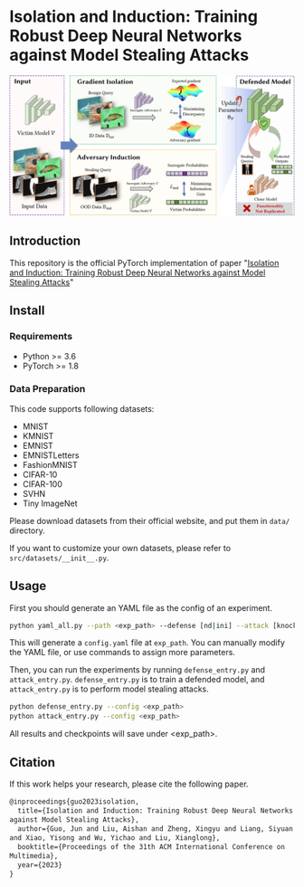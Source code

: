 # Isolation and Induction: Training Robust Deep Neural Networks against Model Stealing Attacks

![](./assets/framework.png)

## Introduction

This repository is the official PyTorch implementation of paper "[Isolation and Induction: Training Robust Deep Neural Networks against Model Stealing Attacks]()"

## Install

### Requirements

* Python >= 3.6
* PyTorch >= 1.8

### Data Preparation

This code supports following datasets:

* MNIST
* KMNIST
* EMNIST
* EMNISTLetters
* FashionMNIST
* CIFAR-10
* CIFAR-100
* SVHN
* Tiny ImageNet

Please download datasets from their official website, and put them in `data/` directory.

If you want to customize your own datasets, please refer to `src/datasets/__init__.py`.

## Usage

First you should generate an YAML file as the config of an experiment. 

```bash
python yaml_all.py --path <exp_path> --defense [nd|ini] --attack [knockoff|jbda]
```

This will generate a `config.yaml` file at `exp_path`. You can manually modify the YAML file, or use commands to assign more parameters.

Then, you can run the experiments by running `defense_entry.py` and `attack_entry.py`. `defense_entry.py` is to train a defended model, and `attack_entry.py` is to perform model stealing attacks.

```bash
python defense_entry.py --config <exp_path>
python attack_entry.py --config <exp_path>
```

All results and checkpoints will save under <exp_path>.


## Citation

If this work helps your research, please cite the following paper.

```
@inproceedings{guo2023isolation,
  title={Isolation and Induction: Training Robust Deep Neural Networks against Model Stealing Attacks},
  author={Guo, Jun and Liu, Aishan and Zheng, Xingyu and Liang, Siyuan and Xiao, Yisong and Wu, Yichao and Liu, Xianglong},
  booktitle={Proceedings of the 31th ACM International Conference on Multimedia},
  year={2023}
}
```
